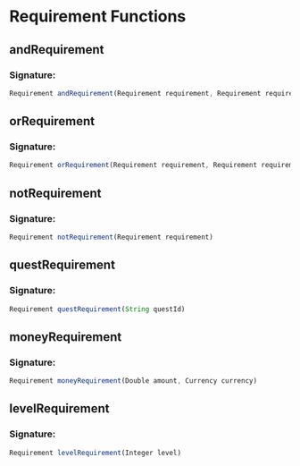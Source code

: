 # Requirement Functions

## andRequirement

### Signature: 
```javascript
Requirement andRequirement(Requirement requirement, Requirement requirement2)
```

## orRequirement

### Signature: 
```javascript
Requirement orRequirement(Requirement requirement, Requirement requirement2)
```

## notRequirement

### Signature: 
```javascript
Requirement notRequirement(Requirement requirement)
```

## questRequirement

### Signature: 
```javascript
Requirement questRequirement(String questId)
```

## moneyRequirement

### Signature: 
```javascript
Requirement moneyRequirement(Double amount, Currency currency)
```

## levelRequirement

### Signature: 
```javascript
Requirement levelRequirement(Integer level)
```
